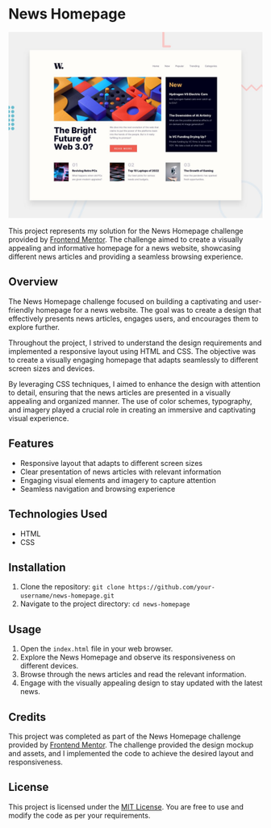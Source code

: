 # News Homepage

![Design preview for the News homepage coding challenge](./design/desktop-preview.jpg)

This project represents my solution for the News Homepage challenge provided by [Frontend Mentor](https://www.frontendmentor.io/). The challenge aimed to create a visually appealing and informative homepage for a news website, showcasing different news articles and providing a seamless browsing experience.

## Overview

The News Homepage challenge focused on building a captivating and user-friendly homepage for a news website. The goal was to create a design that effectively presents news articles, engages users, and encourages them to explore further.

Throughout the project, I strived to understand the design requirements and implemented a responsive layout using HTML and CSS. The objective was to create a visually engaging homepage that adapts seamlessly to different screen sizes and devices.

By leveraging CSS techniques, I aimed to enhance the design with attention to detail, ensuring that the news articles are presented in a visually appealing and organized manner. The use of color schemes, typography, and imagery played a crucial role in creating an immersive and captivating visual experience.

## Features

- Responsive layout that adapts to different screen sizes
- Clear presentation of news articles with relevant information
- Engaging visual elements and imagery to capture attention
- Seamless navigation and browsing experience

## Technologies Used

- HTML
- CSS

## Installation

1. Clone the repository: `git clone https://github.com/your-username/news-homepage.git`
2. Navigate to the project directory: `cd news-homepage`

## Usage

1. Open the `index.html` file in your web browser.
2. Explore the News Homepage and observe its responsiveness on different devices.
3. Browse through the news articles and read the relevant information.
4. Engage with the visually appealing design to stay updated with the latest news.

## Credits

This project was completed as part of the News Homepage challenge provided by [Frontend Mentor](https://www.frontendmentor.io/). The challenge provided the design mockup and assets, and I implemented the code to achieve the desired layout and responsiveness.

## License

This project is licensed under the [MIT License](LICENSE). You are free to use and modify the code as per your requirements.

